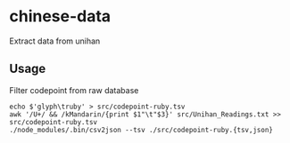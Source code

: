 # chinese-data

Extract data from unihan

## Usage

Filter codepoint from raw database

	echo $'glyph\truby' > src/codepoint-ruby.tsv
	awk '/U+/ && /kMandarin/{print $1"\t"$3}' src/Unihan_Readings.txt >> src/codepoint-ruby.tsv
	./node_modules/.bin/csv2json --tsv ./src/codepoint-ruby.{tsv,json}
